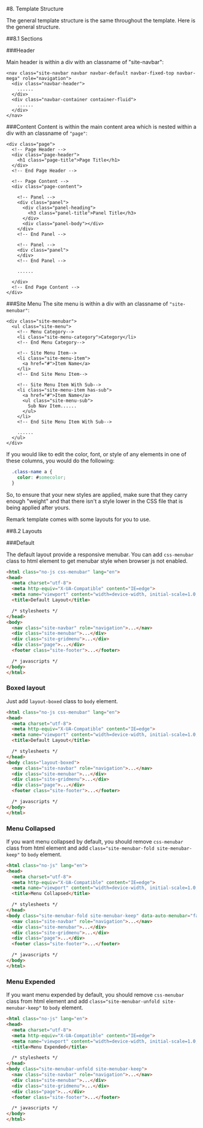 #8. Template Structure

The general template structure is the same throughout the template. Here is the general structure.

##8.1 Sections

###Header

Main header is within a div with an classname of "site-navbar":

    <nav class="site-navbar navbar navbar-default navbar-fixed-top navbar-mega" role="navigation">
      <div class="navbar-header">
        ......
      </div>
      <div class="navbar-container container-fluid">
        ......
      </div>
    </nav>

###Content
Content is within the main content area which is nested within a div with an classname of ```"page"```:

    <div class="page">
      <!-- Page Header -->
      <div class="page-header">
        <h1 class="page-title">Page Title</h1>
      </div>
      <!-- End Page Header -->

      <!-- Page Content -->
      <div class="page-content">

        <!-- Panel -->
        <div class="panel">
          <div class="panel-heading">
            <h3 class="panel-title">Panel Title</h3>
          </div>
          <div class="panel-body"></div>
        </div>
        <!-- End Panel -->

        <!-- Panel -->
        <div class="panel">
        </div>
        <!-- End Panel -->

        ......

      </div>
      <!-- End Page Content -->
    </div>

###Site Menu
The site menu is within a div with an classname of ```"site-menubar"```:

    <div class="site-menubar">
      <ul class="site-menu">
        <!-- Menu Category-->
        <li class="site-menu-category">Category</li>
        <!-- End Menu Category-->

        <!-- Site Menu Item-->
        <li class="site-menu-item">
          <a href="#">Item Name</a>
        </li>
        <!-- End Site Menu Item-->

        <!-- Site Menu Item With Sub-->
        <li class="site-menu-item has-sub">
          <a href="#">Item Name</a>
          <ul class="site-menu-sub">
            Sub Nav Item......
          </ul>
        </li>
        <!-- End Site Menu Item With Sub-->

        ......
      </ul>
    </div>

If you would like to edit the color, font, or style of any elements in one of these columns, you would do the following:

```css
  .class-name a {
    color: #somecolor;
  }
```

So, to ensure that your new styles are applied, make sure that they carry enough "weight" and that there isn't a style lower in the CSS file that is being applied after yours.

Remark template comes with some layouts for you to use.

##8.2 Layouts

###Default

The default layout provide a responsive menubar. You can add ```css-menubar``` class to html element to get menubar style when browser js not enabled.

``` html
<html class="no-js css-menubar" lang="en">
<head>
  <meta charset="utf-8">
  <meta http-equiv="X-UA-Compatible" content="IE=edge">
  <meta name="viewport" content="width=device-width, initial-scale=1.0, user-scalable=0, minimal-ui">
  <title>Default Layout</title>

  /* stylesheets */
</head>
<body>
  <nav class="site-navbar" role="navigation">...</nav>
  <div class="site-menubar">...</div>
  <div class="site-gridmenu">...</div>
  <div class="page">...</div>
  <footer class="site-footer">...</footer>

  /* javascripts */
</body>
</html>
```
### Boxed layout
Just add ```layout-boxed``` class to ```body``` element.

``` html
<html class="no-js css-menubar" lang="en">
<head>
  <meta charset="utf-8">
  <meta http-equiv="X-UA-Compatible" content="IE=edge">
  <meta name="viewport" content="width=device-width, initial-scale=1.0, user-scalable=0, minimal-ui">
  <title>Default Layout</title>

  /* stylesheets */
</head>
<body class="layout-boxed">
  <nav class="site-navbar" role="navigation">...</nav>
  <div class="site-menubar">...</div>
  <div class="site-gridmenu">...</div>
  <div class="page">...</div>
  <footer class="site-footer">...</footer>

  /* javascripts */
</body>
</html>
```

### Menu Collapsed

If you want menu collapsed by default, you should remove ```css-menubar``` class from html element and add ```class="site-menubar-fold site-menubar-keep"``` to ```body``` element.

``` html
<html class="no-js" lang="en">
<head>
  <meta charset="utf-8">
  <meta http-equiv="X-UA-Compatible" content="IE=edge">
  <meta name="viewport" content="width=device-width, initial-scale=1.0, user-scalable=0, minimal-ui">
  <title>Menu Collapsed</title>

  /* stylesheets */
</head>
<body class="site-menubar-fold site-menubar-keep" data-auto-menubar="false">
  <nav class="site-navbar" role="navigation">...</nav>
  <div class="site-menubar">...</div>
  <div class="site-gridmenu">...</div>
  <div class="page">...</div>
  <footer class="site-footer">...</footer>

  /* javascripts */
</body>
</html>
```

### Menu Expended
If you want menu expended by default, you should remove ```css-menubar``` class from html element and add ```class="site-menubar-unfold site-menubar-keep"``` to ```body``` element.

``` html
<html class="no-js" lang="en">
<head>
  <meta charset="utf-8">
  <meta http-equiv="X-UA-Compatible" content="IE=edge">
  <meta name="viewport" content="width=device-width, initial-scale=1.0, user-scalable=0, minimal-ui">
  <title>Menu Expended</title>

  /* stylesheets */
</head>
<body class="site-menubar-unfold site-menubar-keep">
  <nav class="site-navbar" role="navigation">...</nav>
  <div class="site-menubar">...</div>
  <div class="site-gridmenu">...</div>
  <div class="page">...</div>
  <footer class="site-footer">...</footer>

  /* javascripts */
</body>
</html>
```
